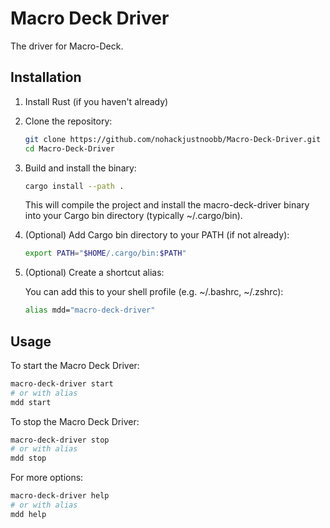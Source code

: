 # Macro Deck Driver

The driver for Macro-Deck.

## Installation

1. Install Rust (if you haven't already)
2. Clone the repository:

   ```bash
   git clone https://github.com/nohackjustnoobb/Macro-Deck-Driver.git
   cd Macro-Deck-Driver
   ```

3. Build and install the binary:

   ```bash
   cargo install --path .
   ```

   This will compile the project and install the macro-deck-driver binary into your Cargo bin directory (typically ~/.cargo/bin).

4. (Optional) Add Cargo bin directory to your PATH (if not already):

   ```bash
   export PATH="$HOME/.cargo/bin:$PATH"
   ```

5. (Optional) Create a shortcut alias:

   You can add this to your shell profile (e.g. ~/.bashrc, ~/.zshrc):

   ```bash
   alias mdd="macro-deck-driver"
   ```

## Usage

To start the Macro Deck Driver:

```bash
macro-deck-driver start
# or with alias
mdd start
```

To stop the Macro Deck Driver:

```bash
macro-deck-driver stop
# or with alias
mdd stop
```

For more options:

```bash
macro-deck-driver help
# or with alias
mdd help
```
